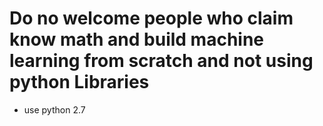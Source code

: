 # Do no welcome people who claim know math and build machine learning from scratch and not using python Libraries
- use python 2.7

